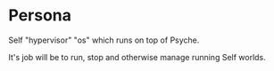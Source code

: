 # Persona
Self "hypervisor" "os" which runs on top of Psyche.

It's job will be to run, stop and otherwise manage running Self worlds.


